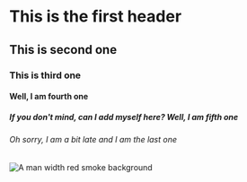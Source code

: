 # This is the first header
## This is second one
### This is third one
#### Well, I am fourth one
##### If you don't mind, can I add myself here? Well, I am fifth one
###### Oh sorry, I am a bit late and I am the last one 

![A man width red smoke background](https://images.unsplash.com/photo-1503249023995-51b0f3778ccf?ixlib=rb-4.0.3&ixid=MnwxMjA3fDB8MHxzZWFyY2h8MjZ8fHBlcnNvbnxlbnwwfHwwfHw%3D&auto=format&fit=crop&w=300&q=10)
